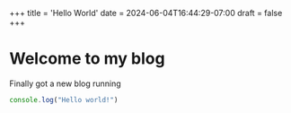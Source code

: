 +++
title = 'Hello World'
date = 2024-06-04T16:44:29-07:00
draft = false
+++

# Welcome to my blog
Finally got a new blog running

```javascript
console.log("Hello world!")
```